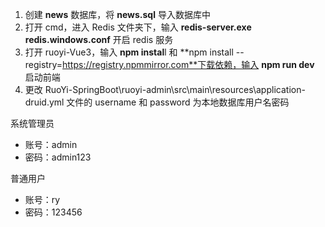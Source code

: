 1. 创建 **news** 数据库，将 **news.sql** 导入数据库中
2. 打开 cmd，进入 Redis 文件夹下，输入 **redis-server.exe  redis.windows.conf** 开启 redis 服务
3. 打开 ruoyi-Vue3，输入 **npm instal**l 和 **npm install --registry=https://registry.npmmirror.com**下载依赖，输入 **npm run dev** 启动前端
4. 更改 RuoYi-SpringBoot\ruoyi-admin\src\main\resources\application-druid.yml 文件的 username 和 password 为本地数据库用户名密码

系统管理员

- 账号：admin
- 密码：admin123

普通用户

- 账号：ry
- 密码：123456
